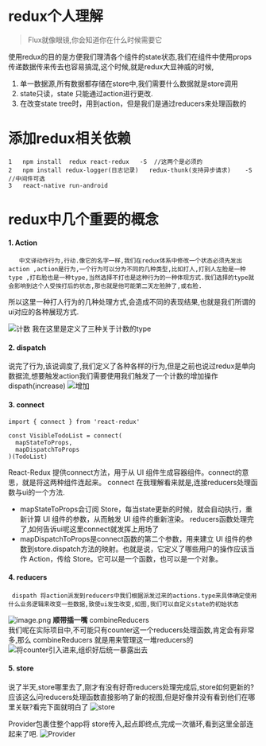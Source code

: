 
#  redux个人理解
 >    Flux就像眼镜,你会知道你在什么时候需要它  

使用redux的目的是方便我们理清各个组件的state状态,我们在组件中使用props传递数据传来传去也容易搞混,这个时候,就是redux大显神威的时候,
1. 单一数据源,所有数据都存储在store中,我们需要什么数据就是store调用
2. state只读，state 只能通过action进行更改.
3. 在改变state tree时，用到action，但是我们是通过reducers来处理函数的

#   添加redux相关依赖

```
1   npm install  redux react-redux   -S  //这两个是必须的
2   npm install redux-logger(日志记录)   redux-thunk(支持异步请求)    -S    //中间件可选
3   react-native run-android
 ```


# redux中几个重要的概念

#### 1. Action 
       中文译动作行为,行动.像它的名字一样,我们在redux体系中修改一个状态必须先发出action ,action是行为,一个行为可以分为不同的几种类型,比如打人,打别人左脸是一种type ,打右脸也是一种type,当然选择不打也是这种行为的一种体现方式.我们选择的type就会影响到这个人受挨打后的状态,那也就是他可能第二天左脸肿了,或右脸.
所以这里一种打人行为的几种处理方式,会造成不同的表现结果,也就是我们所谓的 ui对应的各种展现方式.

![计数](http://upload-images.jianshu.io/upload_images/4985985-a58fad88cb896f2f.png?imageMogr2/auto-orient/strip%7CimageView2/2/w/1240)
我在这里是定义了三种关于计数的type 

#### 2. dispatch 
说完了行为,该说调度了,我们定义了各种各样的行为,但是之前也说过redux是单向数据流,想要触发action我们需要使用我们触发了一个计数的增加操作dispath(increase)
![增加](http://upload-images.jianshu.io/upload_images/4985985-ec545f2f3d7d2b98.png?imageMogr2/auto-orient/strip%7CimageView2/2/w/1240)



#### 3.  connect
```
import { connect } from 'react-redux'

const VisibleTodoList = connect(
  mapStateToProps,
  mapDispatchToProps
)(TodoList)
```

  React-Redux 提供connect方法，用于从 UI 组件生成容器组件。connect的意思，就是将这两种组件连起来。
  connect 在我理解看来就是,连接reducers处理函数与ui的一个方法.
+ mapStateToProps会订阅 Store，每当state更新的时候，就会自动执行，重新计算 UI 组件的参数，从而触发 UI 组件的重新渲染。
 reducers函数处理完了,如何告诉ui呢这里connect就发挥上用场了
+ mapDispatchToProps是connect函数的第二个参数，用来建立 UI 组件的参数到store.dispatch方法的映射。也就是说，它定义了哪些用户的操作应该当作 Action，传给 Store。它可以是一个函数，也可以是一个对象。

#### 4. reducers
     dispath 将action派发到reducers中我们根据派发过来的actions.type来具体确定使用什么业务逻辑来改变一些数据,致使ui发生改变,如图,我们可以自定义state的初始状态
![image.png](http://upload-images.jianshu.io/upload_images/4985985-f440cedc079d52ec.png?imageMogr2/auto-orient/strip%7CimageView2/2/w/1240)
**顺带插一嘴**
combineReducers  
我们呢在实际项目中,不可能只有counter这一个reducers处理函数,肯定会有非常多,那么 combineReducers 就是用来管理这一堆reducers的
![将counter引入进来,组织好后统一暴露出去](http://upload-images.jianshu.io/upload_images/4985985-29738a8145bbab34.png?imageMogr2/auto-orient/strip%7CimageView2/2/w/1240)

#### 5. store
 说了半天,store哪里去了,刚才有没有好奇reducers处理完成后,store如何更新的?应该这么问reducers处理函数直接影响了新的视图,但是好像并没有看到他们在哪里关联?看完下面就明白了
![store](http://upload-images.jianshu.io/upload_images/4985985-73658aa970dcea32.png?imageMogr2/auto-orient/strip%7CimageView2/2/w/1240)

Provider包裹住整个app将 store传入,起点即终点,完成一次循环,看到这里全部连起来了吧.
![Provider](http://upload-images.jianshu.io/upload_images/4985985-a2833f93a0a0f138.png?imageMogr2/auto-orient/strip%7CimageView2/2/w/1240)











